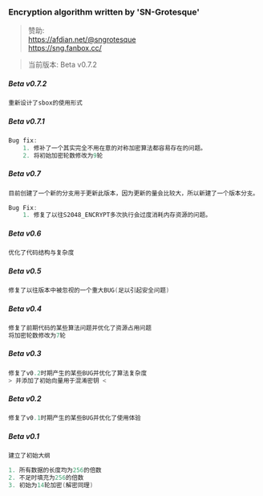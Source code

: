 ### Encryption algorithm written by 'SN-Grotesque'

> 赞助: <br>
> https://afdian.net/@sngrotesque<br>
> https://sng.fanbox.cc/

> 当前版本: Beta v0.7.2

##### Beta v0.7.2
```c
重新设计了sbox的使用形式
```

##### Beta v0.7.1
```c
Bug fix:
    1. 修补了一个其实完全不用在意的对称加密算法都容易存在的问题。
    2. 将初始加密轮数修改为9轮
```

##### Beta v0.7
```c
目前创建了一个新的分支用于更新此版本，因为更新的量会比较大，所以新建了一个版本分支。

Bug Fix:
    1. 修复了以往S2048_ENCRYPT多次执行会过度消耗内存资源的问题。
```

##### Beta v0.6
```c
优化了代码结构与复杂度
```

##### Beta v0.5
```c
修复了以往版本中被忽视的一个重大BUG(足以引起安全问题)
```

##### Beta v0.4
```c
修复了前期代码的某些算法问题并优化了资源占用问题
将加密轮数修改为7轮
```

##### Beta v0.3
```c
修复了v0.2时期产生的某些BUG并优化了算法复杂度
> 并添加了初始向量用于混淆密钥 <
```

##### Beta v0.2
```c
修复了v0.1时期产生的某些BUG并优化了使用体验
```

##### Beta v0.1
```c
建立了初始大纲

1. 所有数据的长度均为256的倍数
2. 不足时填充为256的倍数
3. 初始为14轮加密(解密同理)
```






